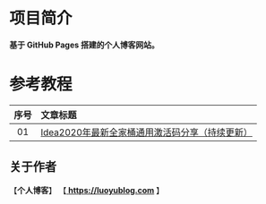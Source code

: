 # 项目简介
<b>基于 GitHub Pages 搭建的个人博客网站。</b>

# 参考教程
|序号|文章标题|
|:---:|:---|
|01|[Idea2020年最新全家桶通用激活码分享（持续更新）](https://www.jianshu.com/p/b148b93534a0)|

## 关于作者
【<b>个人博客</b>】    【<b><a href="https://luoyublog.com"> https://luoyublog.com </a></b>】<br/>
